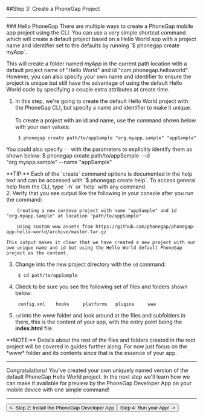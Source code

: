 <link href="../css/styles.css" rel="stylesheet">
<link href="../css/bootstrap.css" rel="stylesheet">
<div class="sidebar"></div>

##Step 3: Create a PhoneGap Project
<hr>
### Hello PhoneGap
There are multiple ways to create a PhoneGap mobile app project using the CLI. You can use a very simple shortcut command which will create a default project based on a Hello World app with a project name and identifier set to the defaults by running `$ phonegap create myApp`. 

This will create a folder named *myApp* in the current path location with a default project name of "Hello World" and id "com.phonegap.helloworld". However, you can also specify your own name and identifier to ensure the project is unique but still have the advantage of using the default Hello World code by specifying a couple extra attributes at create time.

1. In this step, we're going to create the default Hello World project with the PhoneGap CLI, but specify a name and identifier to make it unique. 
   <br><br>To create a project with an id and name, use the command shown below with your own values:

	  	$ phonegap create path/to/appSample "org.myapp.sample" "appSample" 
You could also specify `--` with the parameters to explicitly identify them as shown below:
		$ phonegap create path/to/appSample --id "org.myapp.sample" --name "appSample" 
  <div class="alert alert-info">**TIP:** Each of the `create` command options is documented in the help text and can be accessed with `$ phonegap create help`. To access general help from the CLI, type `-h` or `help` with any command.</div>
2. Verify that you see output like the following in your console after you run the command:

		Creating a new cordova project with name "appSample" and id "org.myapp.sample" at location "path/to/appSample"

		Using custom www assets from https://github.com/phonegap/phonegap-app-hello-world/archive/master.tar.gz`

	This output makes it clear that we have created a new project with our own unique name and id but using the Hello World default PhoneGap project as the content.		
3. Change into the new project directory with the `cd` command:

		$ cd path/to/appSample

4. Check to be sure you see the following set of files and folders shown below:

		config.xml	  hooks		platforms	plugins		www
5. `cd` into the *www* folder and look around at the files and subfolders in there, this is the content of your app, with the entry point being the **index.html** file. 
 <div class="alert alert-warning">**NOTE:** Details about the rest of the files and folders created in the root project  will be covered in guides further along. For now just focus on the *www* folder and its contents since that is the essence of your app.</div>

<hr>
Congratulations! You've created your own uniquely named version of the default PhoneGap Hello World project. In the next step we'll learn how we can make it available for preview by the PhoneGap Developer App on your mobile device with one simple command!
<hr>
<a href="../install/developer-install.html"><button class="btn-prev"><- Step 2: Install the PhoneGap Developer App</button></a><a href="../run/cli-serve.html"><button class="btn-next">Step 4: Run your App! -></button></a>